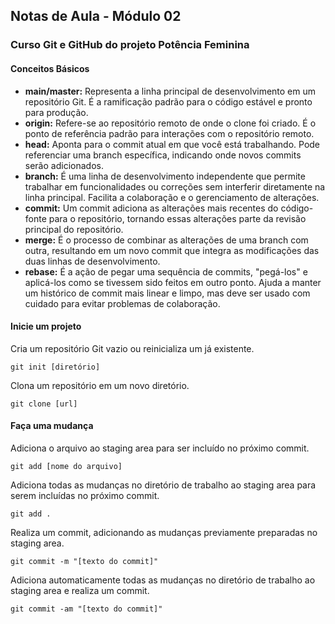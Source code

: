 ## Notas de Aula - Módulo 02

### Curso Git e GitHub do projeto Potência Feminina

#### Conceitos Básicos

- **main/master:** Representa a linha principal de desenvolvimento em um repositório Git. É a ramificação padrão para o código estável e pronto para produção.
- **origin:** Refere-se ao repositório remoto de onde o clone foi criado. É o ponto de referência padrão para interações com o repositório remoto.
- **head:** Aponta para o commit atual em que você está trabalhando. Pode referenciar uma branch específica, indicando onde novos commits serão adicionados.
- **branch:** É uma linha de desenvolvimento independente que permite trabalhar em funcionalidades ou correções sem interferir diretamente na linha principal. Facilita a colaboração e o gerenciamento de alterações.
- **commit:** Um commit adiciona as alterações mais recentes do código-fonte para o repositório, tornando essas alterações parte da revisão principal do repositório.
- **merge:** É o processo de combinar as alterações de uma branch com outra, resultando em um novo commit que integra as modificações das duas linhas de desenvolvimento.
- **rebase:** É a ação de pegar uma sequência de commits, "pegá-los" e aplicá-los como se tivessem sido feitos em outro ponto. Ajuda a manter um histórico de commit mais linear e limpo, mas deve ser usado com cuidado para evitar problemas de colaboração.

#### Inicie um projeto
Cria um repositório Git vazio ou reinicializa um já existente.

```git init [diretório]```

Clona um repositório em um novo diretório.

```git clone [url]```

#### Faça uma mudança
Adiciona o arquivo ao staging area para ser incluído no próximo commit.

```git add [nome do arquivo]```

Adiciona todas as mudanças no diretório de trabalho ao staging area para serem incluídas no próximo commit.

```git add .```

Realiza um commit, adicionando as mudanças previamente preparadas no staging area.

```git commit -m "[texto do commit]"```

Adiciona automaticamente todas as mudanças no diretório de trabalho ao staging area e realiza um commit.

```git commit -am "[texto do commit]"```

